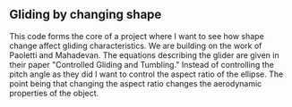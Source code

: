 ## Gliding by changing shape

This code forms the core of a project where I want to see how shape change affect gliding characteristics.
We are building on the work of Paoletti and Mahadevan. The equations describing the glider are given in their
paper "Controlled Gliding and Tumbling." Instead of controlling the pitch angle as they did I want to control 
the aspect ratio of the ellipse. The point being that changing the aspect ratio changes the aerodynamic properties of the object.
